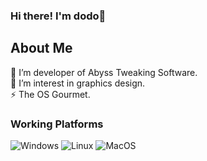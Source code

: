 ### Hi there! I'm dodo👋

<h2>About Me</h2>
🔭 I’m developer of Abyss Tweaking Software.
<br>
🌱 I’m interest in graphics design.
<br>
⚡ The OS Gourmet.
<br>

<h3>Working Platforms</h3>

![Windows](https://img.shields.io/badge/-Windows-000?&logo=Windows&logoColor=00adef)
![Linux](https://img.shields.io/badge/-Linux-000?&logo=Linux)
![MacOS](https://shields.io/badge/MacOS--9cf?logo=Apple)
